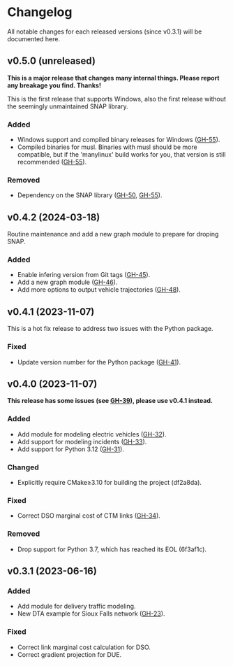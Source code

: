 # Changelog

All notable changes for each released versions (since v0.3.1) will be documented
here.

## v0.5.0 (unreleased)

**This is a major release that changes many internal things. Please report any
breakage you find. Thanks!**

This is the first release that supports Windows, also the first release without
the seemingly unmaintained SNAP library.

### Added

- Windows support and compiled binary releases for Windows ([GH-55]).
- Compiled binaries for musl. Binaries with musl should be more compatible, but
  if the 'manylinux' build works for you, that version is still recommended
  ([GH-55]).

### Removed

- Dependency on the SNAP library ([GH-50], [GH-55]).

[GH-50]: https://github.com/maccmu/macposts/pull/50
[GH-55]: https://github.com/maccmu/macposts/pull/55

## v0.4.2 (2024-03-18)

Routine maintenance and add a new graph module to prepare for droping SNAP.

### Added

- Enable infering version from Git tags ([GH-45]).
- Add a new graph module ([GH-46]).
- Add more options to output vehicle trajectories ([GH-48]).

[GH-45]: https://github.com/maccmu/macposts/pull/45
[GH-46]: https://github.com/maccmu/macposts/pull/46
[GH-48]: https://github.com/maccmu/macposts/pull/48

## v0.4.1 (2023-11-07)

This is a hot fix release to address two issues with the Python package.

### Fixed

- Update version number for the Python package ([GH-41]).

[GH-41]: https://github.com/maccmu/macposts/pull/41

## v0.4.0 (2023-11-07)

**This release has some issues (see [GH-39]), please use v0.4.1 instead.**

[GH-39]: https://github.com/maccmu/macposts/issues/39

### Added

- Add module for modeling electric vehicles ([GH-32]).
- Add support for modeling incidents ([GH-33]).
- Add support for Python 3.12 ([GH-31]).

[GH-31]: https://github.com/maccmu/macposts/pull/31
[GH-32]: https://github.com/maccmu/macposts/pull/32
[GH-33]: https://github.com/maccmu/macposts/pull/33

### Changed

- Explicitly require CMake≥3.10 for building the project (df2a8da).

### Fixed

- Correct DSO marginal cost of CTM links ([GH-34]).

[GH-34]: https://github.com/maccmu/macposts/pull/34

### Removed

- Drop support for Python 3.7, which has reached its EOL (6f3af1c).

## v0.3.1 (2023-06-16)

### Added

- Add module for delivery traffic modeling.
- New DTA example for Sioux Falls network ([GH-23]).

[GH-23]: https://github.com/maccmu/macposts/pull/23

### Fixed

- Correct link marginal cost calculation for DSO.
- Correct gradient projection for DUE.
